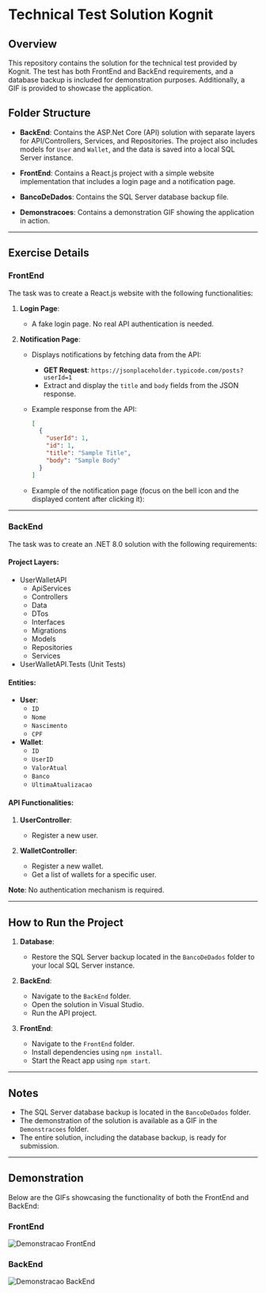# Technical Test Solution Kognit

## Overview

This repository contains the solution for the technical test provided by Kognit. The test has both FrontEnd and BackEnd requirements, and a database backup is included for demonstration purposes. Additionally, a GIF is provided to showcase the application.

## Folder Structure

- **BackEnd**: Contains the ASP.Net Core (API) solution with separate layers for API/Controllers, Services, and Repositories. The project also includes models for `User` and `Wallet`, and the data is saved into a local SQL Server instance.

- **FrontEnd**: Contains a React.js project with a simple website implementation that includes a login page and a notification page.

- **BancoDeDados**: Contains the SQL Server database backup file.

- **Demonstracoes**: Contains a demonstration GIF showing the application in action.

---

## Exercise Details

### **FrontEnd**

The task was to create a React.js website with the following functionalities:

1. **Login Page**:
   - A fake login page. No real API authentication is needed.

2. **Notification Page**:
   - Displays notifications by fetching data from the API:
     - **GET Request**: `https://jsonplaceholder.typicode.com/posts?userId=1`
     - Extract and display the `title` and `body` fields from the JSON response.

   - Example response from the API:
     ```json
     [
       {
         "userId": 1,
         "id": 1,
         "title": "Sample Title",
         "body": "Sample Body"
       }
     ]
     ```

   - Example of the notification page (focus on the bell icon and the displayed content after clicking it):

---

### **BackEnd**

The task was to create an .NET 8.0 solution with the following requirements:

#### **Project Layers**:
- UserWalletAPI
    - ApiServices
    - Controllers
    - Data
    - DTos
    - Interfaces
    - Migrations
    - Models
    - Repositories
    - Services
- UserWalletAPI.Tests (Unit Tests)

#### **Entities**:
- **User**:
  - `ID`
  - `Nome`
  - `Nascimento`
  - `CPF`
- **Wallet**:
  - `ID`
  - `UserID`
  - `ValorAtual`
  - `Banco`
  - `UltimaAtualizacao`

#### **API Functionalities**:
1. **UserController**:
   - Register a new user.

2. **WalletController**:
   - Register a new wallet.
   - Get a list of wallets for a specific user.

**Note**: No authentication mechanism is required.

---

## How to Run the Project

1. **Database**:
   - Restore the SQL Server backup located in the `BancoDeDados` folder to your local SQL Server instance.

2. **BackEnd**:
   - Navigate to the `BackEnd` folder.
   - Open the solution in Visual Studio.
   - Run the API project.

3. **FrontEnd**:
   - Navigate to the `FrontEnd` folder.
   - Install dependencies using `npm install`.
   - Start the React app using `npm start`.

---

## Notes

- The SQL Server database backup is located in the `BancoDeDados` folder.
- The demonstration of the solution is available as a GIF in the `Demonstracoes` folder.
- The entire solution, including the database backup, is ready for submission.

---

## Demonstration

Below are the GIFs showcasing the functionality of both the FrontEnd and BackEnd:

### **FrontEnd**
![Demonstracao FrontEnd](https://github.com/user-attachments/assets/a06cefae-fceb-4441-9d7c-82ddc90dbae1)

### **BackEnd**
![Demonstracao BackEnd](https://github.com/user-attachments/assets/75ca5dea-67d9-406e-a8dd-ce19aec966a3)
